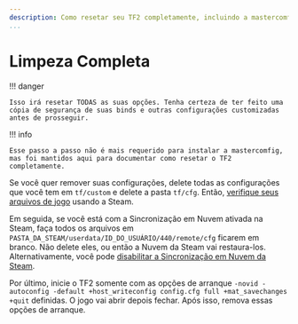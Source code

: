 ```yaml
---
description: Como resetar seu TF2 completamente, incluindo a mastercomfig e outras configurações.
...
```


# Limpeza Completa

!!! danger

    Isso irá resetar TODAS as suas opções. Tenha certeza de ter feito uma cópia de segurança de suas binds e outras configurações customizadas antes de prosseguir.

!!! info

    Esse passo a passo não é mais requerido para instalar a mastercomfig, mas foi mantidos aqui para documentar como resetar o TF2 completamente.

Se você quer remover suas configurações, delete todas as configurações que você tem em `tf/custom` e delete a pasta `tf/cfg`.
Então, [verifique seus arquivos de jogo](https://support.steampowered.com/kb_article.php?ref=2037-QEUH-3335)
usando a Steam.

Em seguida, se você está com a Sincronização em Nuvem ativada na Steam, faça todos os arquivos em
`PASTA_DA_STEAM/userdata/ID_DO_USUÁRIO/440/remote/cfg` ficarem em branco. Não delete eles, ou então a Nuvem da Steam vai restaura-los. Alternativamente, você pode [disabilitar a Sincronização em Nuvem da Steam](https://support.steampowered.com/kb_article.php?ref=6736-QEIG-8941#enabling).

Por último, inicie o TF2 somente com as opções de arranque
`-novid -autoconfig -default +host_writeconfig config.cfg full +mat_savechanges +quit` definidas. O jogo vai abrir depois fechar. Após isso, remova essas opções de arranque.
